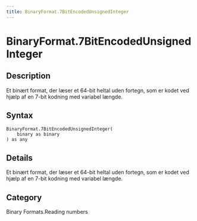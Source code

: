 ```yaml
---
title: BinaryFormat.7BitEncodedUnsignedInteger
---
```


# BinaryFormat.7BitEncodedUnsignedInteger


## Description

Et binært format, der læser et 64-bit heltal uden fortegn, som er kodet ved hjælp af en 7-bit kodning med variabel længde.


## Syntax

```powerquery
BinaryFormat.7BitEncodedUnsignedInteger(
    binary as binary
) as any
```


## Details

Et binært format, der læser et 64-bit heltal uden fortegn, som er kodet ved hjælp af en 7-bit kodning med variabel længde.



## Category
Binary Formats.Reading numbers
